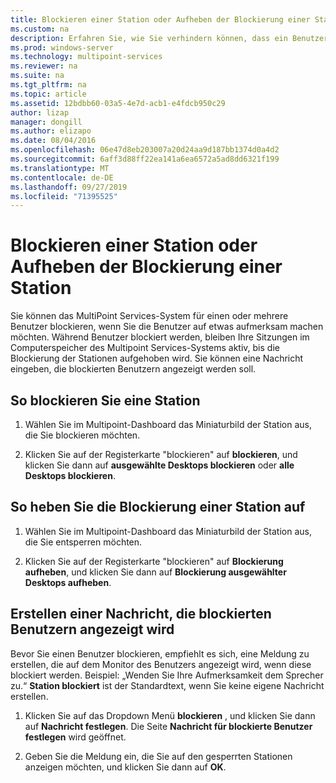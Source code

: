 ```yaml
---
title: Blockieren einer Station oder Aufheben der Blockierung einer Station
ms.custom: na
description: Erfahren Sie, wie Sie verhindern können, dass ein Benutzer oder eine Gruppe auf ein Multipoint Services-System zugreifen.
ms.prod: windows-server
ms.technology: multipoint-services
ms.reviewer: na
ms.suite: na
ms.tgt_pltfrm: na
ms.topic: article
ms.assetid: 12bdbb60-03a5-4e7d-acb1-e4fdcb950c29
author: lizap
manager: dongill
ms.author: elizapo
ms.date: 08/04/2016
ms.openlocfilehash: 06e47d8eb203007a20d24aa9d187bb1374d0a4d2
ms.sourcegitcommit: 6aff3d88ff22ea141a6ea6572a5ad8dd6321f199
ms.translationtype: MT
ms.contentlocale: de-DE
ms.lasthandoff: 09/27/2019
ms.locfileid: "71395525"
---
```

# <a name="block-or-unblock-a-station"></a>Blockieren einer Station oder Aufheben der Blockierung einer Station
Sie können das MultiPoint Services-System für einen oder mehrere Benutzer blockieren, wenn Sie die Benutzer auf etwas aufmerksam machen möchten. Während Benutzer blockiert werden, bleiben Ihre Sitzungen im Computerspeicher des Multipoint Services-Systems aktiv, bis die Blockierung der Stationen aufgehoben wird. Sie können eine Nachricht eingeben, die blockierten Benutzern angezeigt werden soll.  
  
## <a name="to-block-a-station"></a>So blockieren Sie eine Station  
  
1.  Wählen Sie im Multipoint-Dashboard das Miniaturbild der Station aus, die Sie blockieren möchten.  
  
2.  Klicken Sie auf der Registerkarte "blockieren" auf **blockieren**, und klicken Sie dann auf **ausgewählte Desktops blockieren** oder **alle Desktops blockieren**.  
   
## <a name="to-unblock-a-station"></a>So heben Sie die Blockierung einer Station auf  
  
1.  Wählen Sie im Multipoint-Dashboard das Miniaturbild der Station aus, die Sie entsperren möchten.  
  
2.  Klicken Sie auf der Registerkarte "blockieren" auf **Blockierung aufheben**, und klicken Sie dann auf **Blockierung ausgewählter Desktops aufheben**.  
   
## <a name="create-a-message-to-display-for-blocked-users"></a>Erstellen einer Nachricht, die blockierten Benutzern angezeigt wird  
Bevor Sie einen Benutzer blockieren, empfiehlt es sich, eine Meldung zu erstellen, die auf dem Monitor des Benutzers angezeigt wird, wenn diese blockiert werden. Beispiel: „Wenden Sie Ihre Aufmerksamkeit dem Sprecher zu.“ **Station blockiert** ist der Standardtext, wenn Sie keine eigene Nachricht erstellen.  
   
1.  Klicken Sie auf das Dropdown Menü **blockieren** , und klicken Sie dann auf **Nachricht festlegen**. Die Seite **Nachricht für blockierte Benutzer festlegen** wird geöffnet.  
  
2.  Geben Sie die Meldung ein, die Sie auf den gesperrten Stationen anzeigen möchten, und klicken Sie dann auf **OK**.
